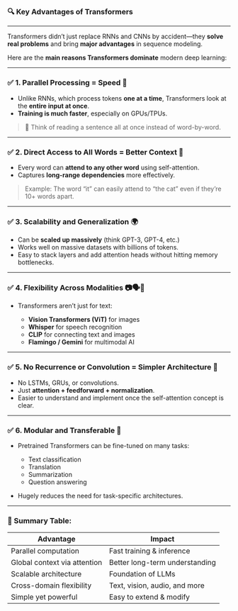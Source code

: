 ### 🔍 **Key Advantages of Transformers**

---

Transformers didn’t just replace RNNs and CNNs by accident—they **solve real problems** and bring **major advantages** in sequence modeling.

Here are the **main reasons Transformers dominate** modern deep learning:

---

### ✅ **1. Parallel Processing = Speed 🚀**

* Unlike RNNs, which process tokens **one at a time**, Transformers look at the **entire input at once**.
* **Training is much faster**, especially on GPUs/TPUs.

> 🧠 Think of reading a sentence all at once instead of word-by-word.

---

### ✅ **2. Direct Access to All Words = Better Context 🧠**

* Every word can **attend to any other word** using self-attention.
* Captures **long-range dependencies** more effectively.

> Example: The word “it” can easily attend to “the cat” even if they’re 10+ words apart.

---

### ✅ **3. Scalability and Generalization 🌍**

* Can be **scaled up massively** (think GPT-3, GPT-4, etc.)
* Works well on massive datasets with billions of tokens.
* Easy to stack layers and add attention heads without hitting memory bottlenecks.

---

### ✅ **4. Flexibility Across Modalities 📷🗣️📝**

* Transformers aren’t just for text:

  * **Vision Transformers (ViT)** for images
  * **Whisper** for speech recognition
  * **CLIP** for connecting text and images
  * **Flamingo / Gemini** for multimodal AI

---

### ✅ **5. No Recurrence or Convolution = Simpler Architecture 🧱**

* No LSTMs, GRUs, or convolutions.
* Just **attention + feedforward + normalization**.
* Easier to understand and implement once the self-attention concept is clear.

---

### ✅ **6. Modular and Transferable 🧩**

* Pretrained Transformers can be fine-tuned on many tasks:

  * Text classification
  * Translation
  * Summarization
  * Question answering
* Hugely reduces the need for task-specific architectures.

---

### 🧠 Summary Table:

| Advantage                    | Impact                         |
| ---------------------------- | ------------------------------ |
| Parallel computation         | Fast training & inference      |
| Global context via attention | Better long-term understanding |
| Scalable architecture        | Foundation of LLMs             |
| Cross-domain flexibility     | Text, vision, audio, and more  |
| Simple yet powerful          | Easy to extend & modify        |
